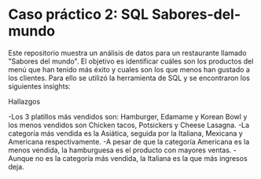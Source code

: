 # Caso práctico 2: SQL Sabores-del-mundo

Este repositorio muestra un análisis de datos para un restaurante llamado "Sabores del mundo". El objetivo es identificar cuáles son los productos del menú que han tenido más éxito y cuales son los que menos han gustado a los clientes.
Para ello se utilizó la herramienta de SQL y se encontraron los siguientes insights:

Hallazgos

-Los 3 platillos más vendidos son: Hamburger, Edamame y Korean Bowl y los menos vendidos son Chicken tacos, Potsickers y Cheese Lasagna.
-La categoría más vendida es la Asiática, seguida por la Italiana, Mexicana y Americana respectivamente. 
-A pesar de que la categoría Americana es la menos vendida, la hamburguesa es el producto con  mayores ventas. 
-Aunque no es la categoría más vendida, la Italiana es la que más ingresos deja. 



